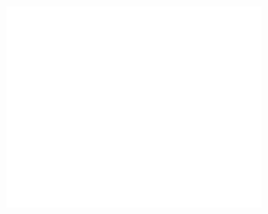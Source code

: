 <div align="center">
	<br>
	<a href="https://raw.githubusercontent.com/tharindusathis/tharindusathis/master/header.svg">
		<img src="header.svg" width="800" height="400">
	</a>
	<br>
</div>
